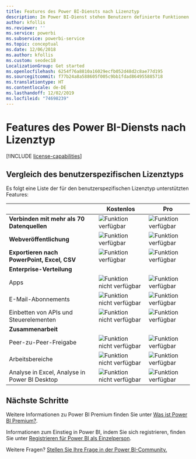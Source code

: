 ```yaml
---
title: Features des Power BI-Diensts nach Lizenztyp
description: Im Power BI-Dienst stehen Benutzern definierte Funktionen zur Verfügung, die auf der Art der benutzerspezifischen Lizenz basieren (kostenlos oder Pro), und darauf, ob sich der Inhalt, mit dem sie interagieren, in einem Arbeitsbereich befindet, der einer Power BI Premium-Kapazität zugewiesen ist.
author: kfollis
ms.reviewer: ''
ms.service: powerbi
ms.subservice: powerbi-service
ms.topic: conceptual
ms.date: 12/06/2018
ms.author: kfollis
ms.custom: seodec18
LocalizationGroup: Get started
ms.openlocfilehash: 6254f76a8810a16029ecfb052d48d2c8ae77d195
ms.sourcegitcommit: f77b24a8a588605f005c9bb1fdad864955885718
ms.translationtype: HT
ms.contentlocale: de-DE
ms.lasthandoff: 12/02/2019
ms.locfileid: "74698239"
---
```

# <a name="power-bi-service-features-by-license-type"></a>Features des Power BI-Diensts nach Lizenztyp

[!INCLUDE [license-capabilities](includes/license-capabilities.md)]

## <a name="per-user-license-type-comparison"></a>Vergleich des benutzerspezifischen Lizenztyps

Es folgt eine Liste der für den benutzerspezifischen Lizenztyp unterstützten Features:

|  | Kostenlos | Pro |
| --- | --- | --- |
| **Verbinden mit mehr als 70 Datenquellen** |![Funktion verfügbar](media/features-license-type/available.png) |![Funktion verfügbar](media/features-license-type/available.png) |
| **Webveröffentlichung** |![Funktion verfügbar](media/features-license-type/available.png) |![Funktion verfügbar](media/features-license-type/available.png) |
| **Exportieren nach PowerPoint, Excel, CSV** |![Funktion verfügbar](media/features-license-type/available.png) |![Funktion verfügbar](media/features-license-type/available.png) |
| **Enterprise-Verteilung** | | |
| Apps |![Funktion nicht verfügbar](media/features-license-type/not-available.png) |![Funktion verfügbar](media/features-license-type/available.png) |
| E-Mail-Abonnements |![Funktion nicht verfügbar](media/features-license-type/not-available.png) |![Funktion verfügbar](media/features-license-type/available.png) |
| Einbetten von APIs und Steuerelementen |![Funktion nicht verfügbar](media/features-license-type/not-available.png) |![Funktion verfügbar](media/features-license-type/available.png) |
| **Zusammenarbeit** | | |
| Peer-zu-Peer-Freigabe |![Funktion nicht verfügbar](media/features-license-type/not-available.png) |![Funktion verfügbar](media/features-license-type/available.png) |
| Arbeitsbereiche |![Funktion nicht verfügbar](media/features-license-type/not-available.png) |![Funktion verfügbar](media/features-license-type/available.png) |
| Analyse in Excel, Analyse in Power BI Desktop |![Funktion nicht verfügbar](media/features-license-type/not-available.png) |![Funktion verfügbar](media/features-license-type/available.png) |

## <a name="next-steps"></a>Nächste Schritte

Weitere Informationen zu Power BI Premium finden Sie unter [Was ist Power BI Premium?](service-premium-what-is.md).

Informationen zum Einstieg in Power BI, indem Sie sich registrieren, finden Sie unter [Registrieren für Power BI als Einzelperson](service-self-service-signup-for-power-bi.md).

Weitere Fragen? [Stellen Sie Ihre Frage in der Power BI-Community.](https://community.powerbi.com/)
